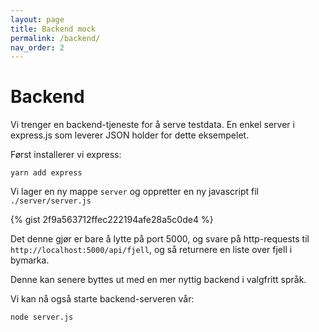 ```yaml
---
layout: page
title: Backend mock
permalink: /backend/
nav_order: 2
---
```


# Backend

Vi trenger en backend-tjeneste for å serve testdata. En enkel
server i express.js som leverer JSON holder for dette eksempelet.

Først installerer vi express:

    yarn add express

Vi lager en ny mappe `server` og oppretter en ny javascript fil `./server/server.js`

{% gist 2f9a563712ffec222194afe28a5c0de4 %}

Det denne gjør er bare å lytte på port 5000, og svare på http-requests
til `http://localhost:5000/api/fjell`, og så returnere en liste over fjell
i bymarka.

Denne kan senere byttes ut med en mer nyttig backend i valgfritt språk.

Vi kan nå også starte backend-serveren vår:

    node server.js
